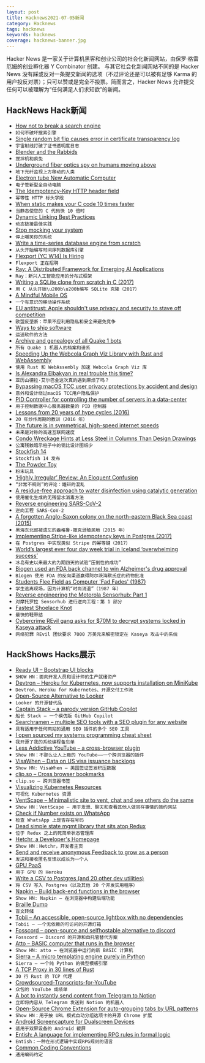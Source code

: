 ```yaml
---
layout: post
title: Hacknews2021-07-05新闻
category: Hacknews
tags: hacknews
keywords: hacknews
coverage: hacknews-banner.jpg
---
```


Hacker News 是一家关于计算机黑客和创业公司的社会化新闻网站，由保罗·格雷厄姆的创业孵化器 Y Combinator 创建。
与其它社会化新闻网站不同的是 Hacker News 没有踩或反对一条提交新闻的选项（不过评论还是可以被有足够 Karma 的用户投反对票）；只可以赞或是完全不投票。简而言之，Hacker News 允许提交任何可以被理解为“任何满足人们求知欲”的新闻。

## HackNews Hack新闻


- [How not to break a search engine](https://about.sourcegraph.com/blog/how-not-to-break-a-search-engine-unglamorous-engineering/)
- `如何不破坏搜索引擎`
- [Single random bit flip causes error in certificate transparency log](https://groups.google.com/a/chromium.org/g/ct-policy/c/PCkKU357M2Q/)
- `宇宙射线打破了证书透明度日志`
- [Blender and the Rabbids](https://www.blender.org/user-stories/blender-and-the-rabbids/)
- `搅拌机和疯兔`
- [Underground fiber optics spy on humans moving above](https://www.wired.com/story/how-underground-fiber-optics-spy-on-humans-moving-above/)
- `地下光纤监视上方移动的人类`
- [Electron tube New Automatic Computer](https://ena.computer/)
- `电子管新型全自动电脑`
- [The Idempotency-Key HTTP header field](https://datatracker.ietf.org/doc/html/draft-ietf-httpapi-idempotency-key-header-00)
- `幂等性 HTTP 标头字段`
- [When static makes your C code 10 times faster](https://mazzo.li/posts/c-performance-anecdote.html)
- `当静态使您的 C 代码快 10 倍时`
- [Dynamic Linking Best Practices](https://begriffs.com/posts/2021-07-04-shared-libraries.html?hn=2)
- `动态链接最佳实践`
- [Stop mocking your system](https://blog.bitgloss.ro/2020/10/stop-mocking-your-system/)
- `停止嘲笑你的系统`
- [Write a time-series database engine from scratch](https://nakabonne.dev/posts/write-tsdb-from-scratch/)
- `从头开始编写时间序列数据库引擎`
- [Flexport (YC W14) Is Hiring](https://techcrunch.com/2016/06/07/flexport/)
- `Flexport 正在招聘`
- [Ray: A Distributed Framework for Emerging AI Applications](https://www.micahlerner.com/2021/06/27/ray-a-distributed-framework-for-emerging-ai-applications.html)
- `Ray：新兴人工智能应用的分布式框架`
- [Writing a SQLite clone from scratch in C (2017)](https://cstack.github.io/db_tutorial/)
- `用 C 从头开始\u200b\u200b编写 SQLite 克隆（2017）`
- [A Mindful Mobile OS](https://thistooshallgrow.com/blog/mindful-mobile-os)
- `一个有意识的移动操作系统`
- [EU antitrust: Apple shouldn't use privacy and security to stave off competition](https://appleinsider.com/articles/21/07/02/eu-antitrust-head-warns-against-apple-using-privacy-security-to-stave-off-competition)
- `欧盟反垄断：苹果不应利用隐私和安全来避免竞争`
- [Ways to ship software](https://review.firstround.com/the-right-way-to-ship-software)
- `运送软件的方法`
- [Archive and genealogy of all Quake 1 bots](https://github.com/Jason2Brownlee/QuakeBotArchive)
- `所有 Quake 1 机器人的档案和谱系`
- [Speeding Up the Webcola Graph Viz Library with Rust and WebAssembly](https://cprimozic.net/blog/speeding-up-webcola-with-webassembly/)
- `使用 Rust 和 WebAssembly 加速 Webcola Graph Viz 库`
- [Is Alexandra Elbakyan in real trouble this time?](https://www.chronicle.com/article/is-the-pirate-queen-of-scientific-publishing-in-real-trouble-this-time)
- `亚历山德拉·艾尔巴金这次真的遇到麻烦了吗？`
- [Bypassing macOS TCC user privacy protections by accident and design](https://labs.sentinelone.com/bypassing-macos-tcc-user-privacy-protections-by-accident-and-design/)
- `意外和设计绕过macOS TCC用户隐私保护`
- [PID Controller for controlling the number of servers in a data-center](https://gist.github.com/pushpendre/359706010c20bc1d18123510749f5da5)
- `用于控制数据中心服务器数量的 PID 控制器`
- [Lessons from 20 years of hype cycles (2016)](https://www.linkedin.com/pulse/8-lessons-from-20-years-hype-cycles-michael-mullany)
- `20 年炒作周期的教训（2016 年）`
- [The future is in symmetrical, high-speed internet speeds](https://www.eff.org/deeplinks/2021/07/future-symmetrical-high-speed-internet-speeds)
- `未来是对称的高速互联网速度`
- [Condo Wreckage Hints at Less Steel in Columns Than Design Drawings](https://www.nytimes.com/2021/07/03/us/florida-condo-collapse-steel-rebar.html)
- `公寓残骸暗示柱子中的钢比设计图纸少`
- [Stockfish 14](https://stockfishchess.org/blog/2021/stockfish-14/)
- `Stockfish 14 发布`
- [The Powder Toy](https://github.com/The-Powder-Toy/The-Powder-Toy)
- `粉末玩具`
- [‘Highly Irregular’ Review: An Eloquent Confusion](https://www.wsj.com/articles/highly-irregular-review-an-eloquent-confusion-11625177826)
- `“非常不规则”的评论：雄辩的混乱`
- [A residue-free approach to water disinfection using catalytic generation](https://www.nature.com/articles/s41929-021-00642-w)
- `使用催化生成的无残留水消毒方法`
- [Reverse engineering SARS-CoV-2](https://github.com/geohot/corona)
- `逆向工程 SARS-CoV-2`
- [A forgotten Anglo-Saxon colony on the north-eastern Black Sea coast (2015)](https://www.caitlingreen.org/2015/05/medieval-new-england-black-sea.html)
- `黑海东北部被遗忘的盎格鲁-撒克逊殖民地（2015 年）`
- [Implementing Stripe-like idempotency keys in Postgres (2017)](https://brandur.org/idempotency-keys)
- `在 Postgres 中实现类似 Stripe 的幂等键（2017）`
- [World’s largest ever four day week trial in Iceland ‘overwhelming success’](https://www.independent.co.uk/news/uk/politics/four-day-week-pilot-iceland-b1877171.html)
- `冰岛有史以来最大的为期四天的试验“压倒性的成功”`
- [Biogen used an FDA back channel to win Alzheimer's drug approval](https://www.statnews.com/2021/06/29/biogen-fda-alzheimers-drug-approval-aduhelm-project-onyx/)
- `Biogen 使用 FDA 的反向渠道赢得阿尔茨海默氏症的药物批准`
- [Students Flee Field as Computer 'Fad Fades' (1987)](https://pessimistsarchive.substack.com/p/1d7a427e-5028-470d-906d-6c3f9980d1de)
- `学生逃离现场，因为计算机“时尚消退”（1987 年）`
- [Reverse engineering the Motorola Sensorhub: Part 1](https://ristovski.github.io/posts/moto-sensorhub/)
- `对摩托罗拉 Sensorhub 进行逆向工程：第 1 部分`
- [Fastest Shoelace Knot](https://www.fieggen.com/shoelace/ianknot.htm)
- `最快的鞋带结`
- [Cybercrime REvil gang asks for $70M to decrypt systems locked in Kaseya attack](https://therecord.media/revil-gang-asks-70-million-to-decrypt-systems-locked-in-kaseya-attack/)
- `网络犯罪 REvil 团伙要求 7000 万美元来解密锁定在 Kaseya 攻击中的系统`


## HackShows Hacks展示

- [  Ready UI – Bootstrap UI blocks](https://readyui.co/)
- `SHOW HN：面向开发人员和设计师的生产就绪资产`
- [ Devtron – Heroku for Kubernetes, now supports installation on MiniKube](https://github.com/devtron-labs/devtron)
- `Devtron、Heroku for Kubernetes、开源交付工作流`
- [ Open-Source Alternative to Looker](https://github.com/mlcraft-io/mlcraft)
- `Looker 的开源替代品`
- [ Captain Stack – a parody version GitHub Copilot](https://github.com/hieunc229/copilot-clone)
- `船长 Stack – 一个模仿版 GitHub Copilot`
- [ Searchramen – multiple SEO tools with a SEO plugin for any website](https://www.searchramen.com)
- `具有适用于任何网站的通用 SEO 插件的多个 SEO 工具`
- [ I open sourced my systems programming cheat sheet](https://github.com/jstrieb/systems-programming-cheat-sheet)
- `我开源了我的系统编程备忘单`
- [ Less Addictive YouTube – a cross-browser plugin](https://github.com/JesseDrain/Less-Addictive-YouTube)
- `Show HN：不那么让人上瘾的 YouTube——一个跨浏览器的插件`
- [ VisaWhen – Data on US visa issuance backlogs](item?id=27698322)
- `Show HN: VisaWhen – 美国签证签发积压数据`
- [ clip.so – Cross browser bookmarks](https://clip.so)
- `clip.so – 跨浏览器书签`
- [ Visualizing Kubernetes Resources](https://laurinevala.medium.com/visualizing-kubernetes-resources-ee9d8c16d264)
- `可视化 Kubernetes 资源`
- [ VentScape – Minimalistic site to vent, chat and see others do the same](https://www.ventscape.life/chat)
- `Show HN：VentScape – 用于发泄、聊天和查看其他人做同样事情的简约网站`
- [ Check if Number exists on WhatsApp](https://github.com/AbhishekBiswal/whatsapp-verify)
- `检查 WhatsApp 上是否存在号码`
- [ Dead simple state mgmt library that sits atop Redux](https://gitlab.com/tlonny/boko)
- `位于 Redux 之上的死简单状态管理库`
- [ Hetchr, a Developer's Homepage](https://www.hetchr.com/)
- `Show HN：Hetchr，开发者主页`
- [ Send and receive anonymous Feedback to grow as a person](https://feedbackforgrowth.com)
- `发送和接收匿名反馈以成长为一个人`
- [ GPU PaaS](https://calcify.io)
- `用于 GPU 的 Heroku`
- [ Write a CSV to Postgres (and 20 other dev utilities)](https://retool.com/utilities)
- `将 CSV 写入 Postgres（以及其他 20 个开发实用程序）`
- [ Napkin – Build back-end functions in the browser](https://www.napkin.io/)
- `Show HN: Napkin – 在浏览器中构建后端功能`
- [ Braille Dump](https://justine.lol/braille/)
- `盲文转储`
- [ Tobii – An accessible, open-source lightbox with no dependencies](https://github.com/midzer/tobii)
- `Tobii – 一个无依赖的可访问的开源灯箱`
- [ Fosscord – open-source and selfhostable alternative to discord](https://fosscord.com/)
- `Fosscord – Discord 的开源和自托管替代方案`
- [ Atto – BASIC computer that runs in the browser](https://jamesl.me/atto/)
- `Show HN: atto – 在浏览器中运行的新 BASIC 计算机`
- [ Sierra – A micro templating engine purely in Python](https://github.com/BrainStormYourWayIn/sierra)
- `Sierra – 一个纯 Python 的微型模板引擎`
- [ A TCP Proxy in 30 lines of Rust](https://zmedley.com/tcp-proxy.html)
- `30 行 Rust 的 TCP 代理`
- [ Crowdsourced-Transcripts-for-YouTube](https://github.com/Nassim-Saboundji/Crowdsourced-Transcripts-for-YouTube)
- `众包的 YouTube 成绩单`
- [ A bot to instantly send content from Telegram to Notion](https://telegramtonotion.com/)
- `立即将内容从 Telegram 发送到 Notion 的机器人`
- [ Open-Source Chrome Extension for auto-grouping tabs by URL patterns](https://github.com/jdhayford/acid-tabs-extension)
- `Show HN：用于按 URL 模式自动分组选项卡的开源 Chrome 扩展`
- [ Android Screencapture for Dualscreen Devices](https://pietromaggi.com/2021/07/04/android-screen-capture-for-dual-screen-devices/)
- `适用于双屏设备的 Android 截屏`
- [ Entish: A language for implementing RPG rules in formal logic](https://github.com/etherealmachine/entish)
- `Entish：一种在形式逻辑中实现RPG规则的语言`
- [ Common Coding Conventions](https://github.com/tum-esi/common-coding-conventions)
- `通用编码约定`

